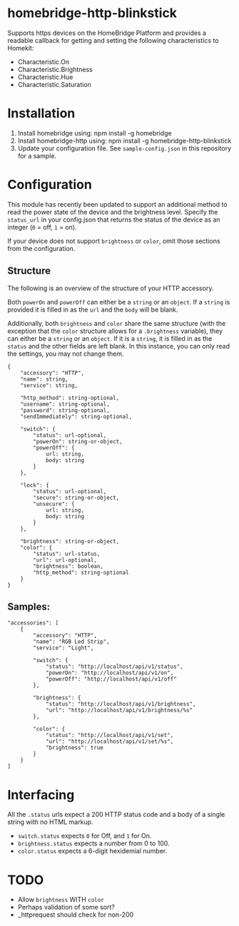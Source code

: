 # homebridge-http-blinkstick

Supports https devices on the HomeBridge Platform and provides a readable
callback for getting and setting the following characteristics to Homekit:

* Characteristic.On
* Characteristic.Brightness
* Characteristic.Hue
* Characteristic.Saturation

# Installation

1. Install homebridge using: npm install -g homebridge
2. Install homebridge-http using: npm install -g homebridge-http-blinkstick
3. Update your configuration file. See `sample-config.json` in this repository
for a sample.

# Configuration

This module has recently been updated to support an additional method to read
the power state of the device and the brightness level. Specify the
`status_url` in your config.json that returns the status of the device as an
integer (`0` = off, `1` = on).

If your device does not support `brightness` or `color`, omit those sections
from the configuration.

## Structure

The following is an overview of the structure of your HTTP accessory.

Both `powerOn` and `powerOff` can either be a `string` or an `object`.  If a
`string` is provided it is filled in as the `url` and the `body` will be blank.

Additionally, both `brightness` and `color` share the same structure (with the
exception that the `color` structure allows for a `.brightness` variable), they
can either be a `string` or an `object`.  If it is a `string`, it is filled in
as the `status` and the other fields are left blank. In this instance, you can
only read the settings, you may not change them.


    {
        "accessory": "HTTP",
        "name": string,
        "service": string,

        "http_method": string-optional,
        "username": string-optional,
        "password": string-optional,
        "sendImmediately": string-optional,

        "switch": {
            "status": url-optional,
            "powerOn": string-or-object,
            "powerOff": {
                url: string,
                body: string
            }
        },

        "lock": {
            "status": url-optional,
            "secure": string-or-object,
            "unsecure": {
                url: string,
                body: string
            }
        },

        "brightness": string-or-object,
        "color": {
            "status": url-status,
            "url": url-optional,
            "brightness": boolean,
            "http_method": string-optional
        }
    }


## Samples:


    "accessories": [
        {
            "accessory": "HTTP",
            "name": "RGB Led Strip",
            "service": "Light",

            "switch": {
                "status": "http://localhost/api/v1/status",
                "powerOn": "http://localhost/api/v1/on",
                "powerOff": "http://localhost/api/v1/off"
            },

            "brightness": {
                "status": "http://localhost/api/v1/brightness",
                "url": "http://localhost/api/v1/brightness/%s"
            },

            "color": {
                "status": "http://localhost/api/v1/set",
                "url": "http://localhost/api/v1/set/%s",
                "brightness": true
            }
        }
    ]

# Interfacing

All the `.status` urls expect a 200 HTTP status code and a body of a single
string with no HTML markup.

* `switch.status` expects `0` for Off, and `1` for On.
* `brightness.status` expects a number from 0 to 100.
* `color.status` expects a 6-digit hexidemial number.

# TODO

* Allow `brightness` WITH `color`
* Perhaps validation of some sort?
* _httprequest should check for non-200